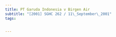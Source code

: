 ```yaml
---
title: PT Garuda Indonesia v Birgen Air 
subtitle: "[2001] SGHC 262 / 11\_September\_2001"
tags:


---
```


